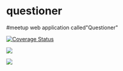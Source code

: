 # questioner
#meetup web application called"Questioner"

[![Coverage Status](https://coveralls.io/repos/github/EmyRukundo/questioner/badge.svg?branch=develop)](https://coveralls.io/github/EmyRukundo/questioner?branch=develop)

<a href="https://codeclimate.com/github/EmyRukundo/questioner/maintainability"><img src="https://api.codeclimate.com/v1/badges/aa215b279d54af5bd76c/maintainability" /></a>

<a href="https://codeclimate.com/github/EmyRukundo/questioner/test_coverage"><img src="https://api.codeclimate.com/v1/badges/aa215b279d54af5bd76c/test_coverage" /></a>


